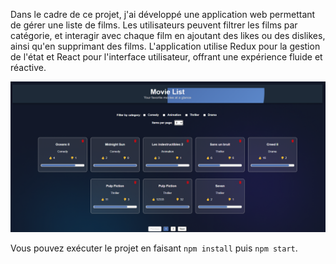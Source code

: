 Dans le cadre de ce projet, j'ai développé une application web permettant de gérer une liste de films. Les utilisateurs peuvent filtrer les films par catégorie, et interagir avec chaque film en ajoutant des likes ou des dislikes, ainsi qu'en supprimant des films. L'application utilise Redux pour la gestion de l'état et React pour l'interface utilisateur, offrant une expérience fluide et réactive.

![alt text](image.png)


Vous pouvez exécuter le projet en faisant `npm install` puis `npm start`.
